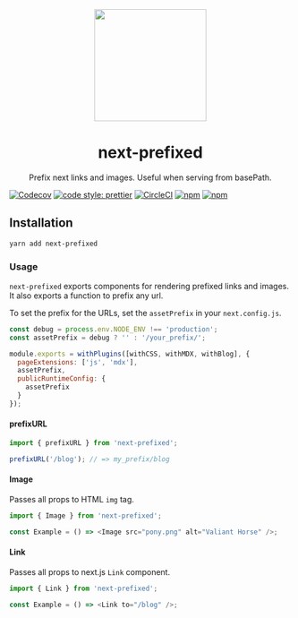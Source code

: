 <div align="center">
  <img width="200" height="200"
    src="https://seeklogo.com/images/N/next-js-logo-7929BCD36F-seeklogo.com.png">
  <h1>next-prefixed</h1>
  <p>Prefix next links and images. Useful when serving from basePath.</p>
</div>

[![Codecov](https://img.shields.io/codecov/c/github/hipstersmoothie/next-prefixed.svg?style=for-the-badge)](https://codecov.io/gh/hipstersmoothie/next-prefixed) [![code style: prettier](https://img.shields.io/badge/code_style-prettier-ff69b4.svg?style=for-the-badge)](https://github.com/prettier/prettier) [![CircleCI](https://img.shields.io/circleci/project/github/hipstersmoothie/next-prefixed/master.svg?style=for-the-badge)](https://circleci.com/gh/hipstersmoothie/next-prefixed) [![npm](https://img.shields.io/npm/v/next-prefixed.svg?style=for-the-badge)](https://www.npmjs.com/package/next-prefixed) [![npm](https://img.shields.io/npm/dt/next-prefixed.svg?style=for-the-badge)](https://www.npmjs.com/package/next-prefixed)

## Installation

```sh
yarn add next-prefixed
```

### Usage

`next-prefixed` exports components for rendering prefixed links and images. It also exports a function to prefix any url.

To set the prefix for the URLs, set the `assetPrefix` in your `next.config.js`.

```js
const debug = process.env.NODE_ENV !== 'production';
const assetPrefix = debug ? '' : '/your_prefix/';

module.exports = withPlugins([withCSS, withMDX, withBlog], {
  pageExtensions: ['js', 'mdx'],
  assetPrefix,
  publicRuntimeConfig: {
    assetPrefix
  }
});
```

#### prefixURL

```js
import { prefixURL } from 'next-prefixed';

prefixURL('/blog'); // => my_prefix/blog
```

#### Image

Passes all props to HTML `img` tag.

```js
import { Image } from 'next-prefixed';

const Example = () => <Image src="pony.png" alt="Valiant Horse" />;
```

#### Link

Passes all props to next.js `Link` component.

```js
import { Link } from 'next-prefixed';

const Example = () => <Link to="/blog" />;
```
